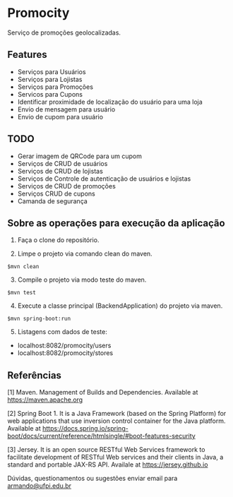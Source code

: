 # Promocity
Serviço de promoções geolocalizadas. 

Features
---

* Serviços para Usuários
* Serviços para Lojistas
* Serviços para Promoções
* Servicos para Cupons
* Identificar proximidade de localização do usuário para uma loja
* Envio de mensagem para usuário
* Envio de cupom para usuário

TODO
--- 

* Gerar imagem de QRCode para um cupom
* Serviços de CRUD de usuários
* Serviços de CRUD de lojistas
* Serviços de Controle de autenticação de usuários e lojistas
* Serviços de CRUD de promoções
* Serviços CRUD de cupons
* Camanda de segurança

Sobre as operações para execução da aplicação
---

1. Faça o clone do repositório.

2. Limpe o projeto via comando clean do maven.
```
$mvn clean
```
3. Compile o projeto via modo teste do maven. 
```
$mvn test
```
4. Execute a classe principal (BackendApplication) do projeto via maven. 
```
$mvn spring-boot:run
```
5. Listagens com dados de teste:

* localhost:8082/promocity/users
* localhost:8082/promocity/stores

Referências
---

[1] Maven. Management of Builds and Dependencies. Available at https://maven.apache.org

[2] Spring Boot 1. It is a Java Framework (based on the Spring Platform) for web applications that use inversion control container for the Java platform. Available at https://docs.spring.io/spring-boot/docs/current/reference/htmlsingle/#boot-features-security

[3] Jersey. It is an open source RESTful Web Services framework to facilitate development of RESTful Web services and their clients in Java, a standard and portable JAX-RS API. Availale at https://jersey.github.io 

Dúvidas, questionamentos ou sugestões enviar email para armando@ufpi.edu.br
